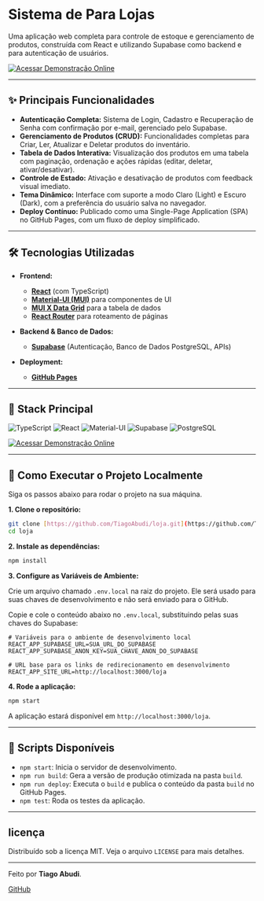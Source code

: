 # Sistema de Para Lojas

Uma aplicação web completa para controle de estoque e gerenciamento de produtos, construída com React e utilizando Supabase como backend e para autenticação de usuários.

[![Acessar Demonstração Online](https://img.shields.io/badge/Acessar-Demo%20Online-brightgreen?style=for-the-badge&logo=github)](https://tiagoabudi.github.io/loja/)

---

## ✨ Principais Funcionalidades

- **Autenticação Completa:** Sistema de Login, Cadastro e Recuperação de Senha com confirmação por e-mail, gerenciado pelo Supabase.
- **Gerenciamento de Produtos (CRUD):** Funcionalidades completas para Criar, Ler, Atualizar e Deletar produtos do inventário.
- **Tabela de Dados Interativa:** Visualização dos produtos em uma tabela com paginação, ordenação e ações rápidas (editar, deletar, ativar/desativar).
- **Controle de Estado:** Ativação e desativação de produtos com feedback visual imediato.
- **Tema Dinâmico:** Interface com suporte a modo Claro (Light) e Escuro (Dark), com a preferência do usuário salva no navegador.
- **Deploy Contínuo:** Publicado como uma Single-Page Application (SPA) no GitHub Pages, com um fluxo de deploy simplificado.

---

## 🛠️ Tecnologias Utilizadas

- **Frontend:**
  - [**React**](https://reactjs.org/) (com TypeScript)
  - [**Material-UI (MUI)**](https://mui.com/) para componentes de UI
  - [**MUI X Data Grid**](https://mui.com/x/react-data-grid/) para a tabela de dados
  - [**React Router**](https://reactrouter.com/) para roteamento de páginas

- **Backend & Banco de Dados:**
  - [**Supabase**](https://supabase.com/) (Autenticação, Banco de Dados PostgreSQL, APIs)

- **Deployment:**
  - [**GitHub Pages**](https://pages.github.com/)

---

## 🧠 Stack Principal
![TypeScript](https://img.shields.io/badge/TypeScript-3178C6?style=for-the-badge&logo=typescript&logoColor=white)
![React](https://img.shields.io/badge/React-20232A?style=for-the-badge&logo=react&logoColor=61DAFB)
![Material-UI](https://img.shields.io/badge/Material--UI-007FFF?style=for-the-badge&logo=mui&logoColor=white)
![Supabase](https://img.shields.io/badge/Supabase-3ECF8E?style=for-the-badge&logo=supabase&logoColor=white)
![PostgreSQL](https://img.shields.io/badge/PostgreSQL-4169E1?style=for-the-badge&logo=postgresql&logoColor=white)

[![Acessar Demonstração Online](https://img.shields.io/badge/Acessar-Demo%20Online-brightgreen?style=for-the-badge&logo=github)](https://tiagoabudi.github.io/loja/)

---

## 🚀 Como Executar o Projeto Localmente

Siga os passos abaixo para rodar o projeto na sua máquina.

**1. Clone o repositório:**
```bash
git clone [https://github.com/TiagoAbudi/loja.git](https://github.com/TiagoAbudi/loja.git)
cd loja
```

**2. Instale as dependências:**
```bash
npm install
```

**3. Configure as Variáveis de Ambiente:**

Crie um arquivo chamado `.env.local` na raiz do projeto. Ele será usado para suas chaves de desenvolvimento e não será enviado para o GitHub.

Copie e cole o conteúdo abaixo no `.env.local`, substituindo pelas suas chaves do Supabase:

```env
# Variáveis para o ambiente de desenvolvimento local
REACT_APP_SUPABASE_URL=SUA_URL_DO_SUPABASE
REACT_APP_SUPABASE_ANON_KEY=SUA_CHAVE_ANON_DO_SUPABASE

# URL base para os links de redirecionamento em desenvolvimento
REACT_APP_SITE_URL=http://localhost:3000/loja
```

**4. Rode a aplicação:**
```bash
npm start
```
A aplicação estará disponível em `http://localhost:3000/loja`.

---

## 📜 Scripts Disponíveis

- `npm start`: Inicia o servidor de desenvolvimento.
- `npm run build`: Gera a versão de produção otimizada na pasta `build`.
- `npm run deploy`: Executa o `build` e publica o conteúdo da pasta `build` no GitHub Pages.
- `npm test`: Roda os testes da aplicação.

---

##  licença

Distribuído sob a licença MIT. Veja o arquivo `LICENSE` para mais detalhes.

---

Feito por **Tiago Abudi**.

[GitHub](https://github.com/TiagoAbudi)
